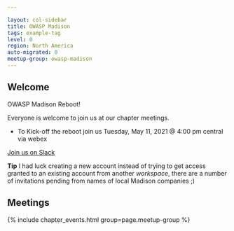 ```yaml
---

layout: col-sidebar
title: OWASP Madison
tags: example-tag
level: 0
region: North America
auto-migrated: 0
meetup-group: owasp-madison
---
```

## Welcome 
OWASP Madison Reboot!

Everyone is welcome to join us at our chapter meetings. 
* To Kick-off the reboot join us Tuesday, May 11, 2021 @ 4:00 pm central via webex 

[Join us on Slack](https://join.slack.com/share/zt-qdr20zpd-sb1qZovlu_07FY02q6T3NA) 

**Tip** I had luck creating a new account instead of trying to get access granted to an existing account from another *workspace*, there are a number of invitations pending from names of local Madison companies ;) 

## Meetings
{% include chapter_events.html group=page.meetup-group %}

